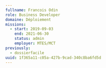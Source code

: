 ```yaml
---
fullname: Francois Odin
role: Business Developer
domaine: Déploiement
missions:
  - start: 2019-09-03
    end: 2021-06-30
    status: admin
    employer: MTES/MCT
previously:
  - dossierfacile
uuid: 1f365a11-c05a-427b-9cad-340c8ba6fd5d
---
```

